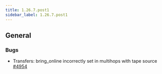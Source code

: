 ```yaml
---
title: 1.26.7.post1
sidebar_label: 1.26.7.post1
---
```


## General

### Bugs

- Transfers: bring_online incorrectly set in multihops with tape source [#4954](https://github.com/rucio/rucio/issues/4954)
